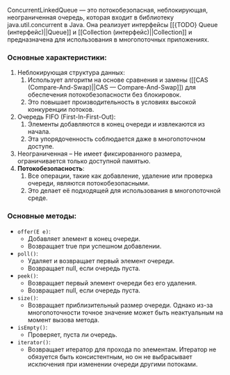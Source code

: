 ConcurrentLinkedQueue — это потокобезопасная, неблокирующая, неограниченная очередь, которая входит в библиотеку java.util.concurrent в Java. Она реализует интерфейсы [[{TODO} Queue (интерфейс)||Queue]] и [[Collection (интерфейс)||Collection]] и предназначена для использования в многопоточных приложениях.

### Основные характеристики:

1. Неблокирующая структура данных:
	1. Использует алгоритм на основе сравнения и замены ([[CAS (Compare-And-Swap)||CAS — Compare-And-Swap]]) для обеспечения потокобезопасности без блокировок.
	2. Это повышает производительность в условиях высокой конкуренции потоков.
2. Очередь FIFO (First-In-First-Out):
	1. Элементы добавляются в конец очереди и извлекаются из начала.
	2. Эта упорядоченность соблюдается даже в многопоточном доступе.
3. Неограниченная – Не имеет фиксированного размера, ограничивается только доступной памятью.
4. **Потокобезопасность**:
	1. Все операции, такие как добавление, удаление или проверка очереди, являются потокобезопасными.
	2. Это делает её подходящей для использования в многопоточной среде.

### Основные методы:

- `offer(E e)`:
	- Добавляет элемент в конец очереди.
	- Возвращает true при успешном добавлении.
- `poll()`:
	- Удаляет и возвращает первый элемент очереди.
	- Возвращает null, если очередь пуста.
- `peek()`:
	- Возвращает первый элемент очереди без его удаления.
	- Возвращает null, если очередь пуста.
- `size()`:
	- Возвращает приблизительный размер очереди. Однако из-за многопоточности точное значение может быть неактуальным на момент вызова метода.
- `isEmpty()`:
	- Проверяет, пуста ли очередь.
- `iterator()`:
	- Возвращает итератор для прохода по элементам. Итератор не обязуется быть консистентным, но он не выбрасывает исключения при изменении очереди другими потоками.
